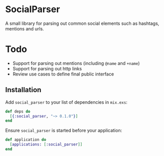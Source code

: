 # SocialParser

A small library for parsing out common social elements such as hashtags, mentions and urls.

# Todo

* Support for parsing out mentions (including `@name` and `+name`)
* Support for parsing out http links
* Review use cases to define final public interface

## Installation

Add `social_parser` to your list of dependencies in `mix.exs`:

  ```elixir
  def deps do
    [{:social_parser, "~> 0.1.0"}]
  end
  ```

Ensure `social_parser` is started before your application:

  ```elixir
  def application do
    [applications: [:social_parser]]
  end
  ```
